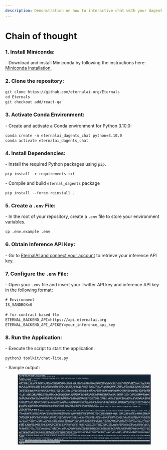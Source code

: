 ```yaml
---
description: Demonstration on how to interactive chat with your dagent.
---
```


# Chain of thought

### 1. Install Miniconda:

\- Download and install Miniconda by following the instructions here: [Miniconda Installation.](https://docs.anaconda.com/miniconda/install/#quick-command-line-install)

### 2. Clone the repository:

```
git clone https://github.com/eternalai-org/Eternals 
cd Eternals
git checkout add/react-qa
```

### 3. Activate Conda Environment:

\- Create and activate a Conda environment for Python 3.10.0:



```
conda create -n eternalai_dagents_chat python=3.10.0
conda activate eternalai_dagents_chat
```

### 4. Install Dependencies:

\- Install the required Python packages using `pip`.&#x20;



```
pip install -r requirements.txt
```

&#x20;\- Compile and build `eternal_dagents` package

```
pip install --force-reinstall .
```

### 5. Create a `.env` File:

\- In the root of your repository, create a `.env` file to store your environment variables.

```
cp .env.example .env
```

### 6. Obtain Inference API Key:

\- Go to [EternalAI and connect your account](https://docs.eternalai.org/eternal-ai/decentralized-inference-api/api-key) to retrieve your inference API key.

### 7. Configure the `.env` File:

\- Open your `.env` file and insert your Twitter API key and inference API key in the following format:



```
# Environment
IS_SANDBOX=0

# for contract based llm
ETERNAL_BACKEND_API=https://api.eternalai.org
ETERNAL_BACKEND_API_APIKEY=your_inference_api_key

```

### 8. Run the Application:

\- Execute the script to start the application:



```
python3 toolkit/chat-lite.py 
```

&#x20;\- Sample output:

<div data-full-width="false"><figure><img src="../../.gitbook/assets/image (64).png" alt=""><figcaption></figcaption></figure></div>
